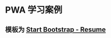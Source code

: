 # PWA 学习案例
## 模板为 [Start Bootstrap - Resume](https://startbootstrap.com/template-overviews/resume/)

